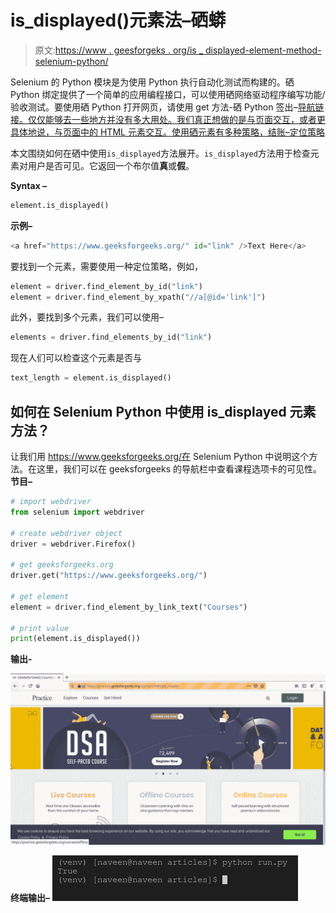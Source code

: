 # is_displayed()元素法–硒蟒

> 原文:[https://www . geesforgeks . org/is _ displayed-element-method-selenium-python/](https://www.geeksforgeeks.org/is_displayed-element-method-selenium-python/)

Selenium 的 Python 模块是为使用 Python 执行自动化测试而构建的。硒 Python 绑定提供了一个简单的应用编程接口，可以使用硒网络驱动程序编写功能/验收测试。要使用硒 Python 打开网页，请使用 get 方法-硒 Python 签出–[导航链接。仅仅能够去一些地方并没有多大用处。我们真正想做的是与页面交互，或者更具体地说，与页面中的 HTML 元素交互。使用硒元素有多种策略，结账–](https://www.geeksforgeeks.org/navigating-links-using-get-method-selenium-python/)[定位策略](https://www.geeksforgeeks.org/locator-strategies-selenium-python/)

本文围绕如何在硒中使用`is_displayed`方法展开。`is_displayed`方法用于检查元素对用户是否可见。它返回一个布尔值**真**或**假**。

**Syntax –**

```py
element.is_displayed()
```

**示例–**

```py
<a href="https://www.geeksforgeeks.org/" id="link" />Text Here</a>
```

要找到一个元素，需要使用一种定位策略，例如，

```py
element = driver.find_element_by_id("link")
element = driver.find_element_by_xpath("//a[@id='link']")
```

此外，要找到多个元素，我们可以使用–

```py
elements = driver.find_elements_by_id("link")
```

现在人们可以检查这个元素是否与

```py
text_length = element.is_displayed()
```

## 如何在 Selenium Python 中使用 is_displayed 元素方法？

让我们用 https://www.geeksforgeeks.org/在 Selenium Python 中说明这个方法。在这里，我们可以在 geeksforgeeks 的导航栏中查看课程选项卡的可见性。
**节目–**

```py
# import webdriver
from selenium import webdriver

# create webdriver object
driver = webdriver.Firefox()

# get geeksforgeeks.org
driver.get("https://www.geeksforgeeks.org/")

# get element 
element = driver.find_element_by_link_text("Courses")

# print value
print(element.is_displayed())
```

**输出-**

![is_displayed() element method - Selenium Python](img/f0907ddfa0efbb461a5e701b81efc05d.png)

**终端输出–**
![is_displayed-element-method-Selenium-Python](img/5cb4baee91c04358dbfb15ac89dfddde.png)